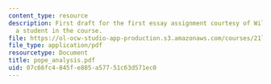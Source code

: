 ```yaml
---
content_type: resource
description: First draft for the first essay assignment courtesy of William Walsh,
  a student in the course.
file: https://ol-ocw-studio-app-production.s3.amazonaws.com/courses/21l-704-studies-in-poetry-british-poetry-and-the-sciences-of-the-mind-fall-2004/07c66fc4845fe885a57751c63d571ec0_pope_analysis.pdf
file_type: application/pdf
resourcetype: Document
title: pope_analysis.pdf
uid: 07c66fc4-845f-e885-a577-51c63d571ec0
---
```

